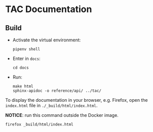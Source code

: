 # TAC Documentation

## Build

- Activate the virtual environment:

      pipenv shell

- Enter in `docs`:
    
      cd docs

- Run:

      make html
      sphinx-apidoc -o reference/api/ ../tac/
   
To display the documentation in your browser, e.g. Firefox, open the `index.html` file in `./_build/html/index.html`.

**NOTICE**: run this command outside the Docker image.

    firefox _build/html/index.html

